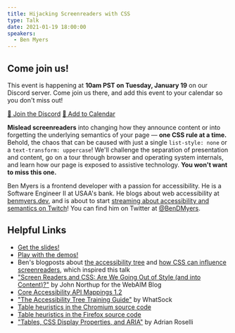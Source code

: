 ```yaml
---
title: Hijacking Screenreaders with CSS
type: Talk
date: 2021-01-19 18:00:00
speakers:
  - Ben Myers
---
```


<aside id="call-to-action" aria-labelledby="call-to-action-heading">
	<h2 id="call-to-action-heading">Come join us!</h2>
	<p>This event is happening at <strong>10am PST on Tuesday, January 19</strong> on our Discord server. Come join us there, and add this event to your calendar so you don't miss out!</p>
	<div class="cta-links">
		<a aria-label="Join the Discord" href="https://discord.gg/dx7ZWCy">👋 Join the Discord</a>
		<a aria-label="Add to Calendar" href="http://www.google.com/calendar/event?action=TEMPLATE&dates=20210119T180000Z%2F20210119T190000Z&text=Hijacking%20Screenreaders%20with%20CSS&location=https%3A%2F%2Fdiscord.gg%2Fdx7ZWCy&details=Mislead%20screenreaders%20into%20changing%20how%20they%20announce%20content%20or%20into%20forgetting%20the%20underlying%20semantics%20of%20your%20page%20%E2%80%94%20one%20CSS%20rule%20at%20a%20time.%20Behold%2C%20the%20chaos%20that%20can%20be%20caused%20with%20just%20a%20single%20%60list-style%3A%20none%60%20or%20a%20%60text-transform%3A%20uppercase%60!%20We'll%20challenge%20the%20separation%20of%20presentation%20and%20content%2C%20go%20on%20a%20tour%20through%20browser%20and%20operating%20system%20internals%2C%20and%20learn%20how%20our%20page%20is%20exposed%20to%20assistive%20technology.">📅 Add to Calendar</a>
	</div>
</aside>

**Mislead screenreaders** into changing how they announce content or into forgetting the underlying semantics of your page — **one CSS rule at a time.** Behold, the chaos that can be caused with just a single `list-style: none` or a `text-transform: uppercase`! We'll challenge the separation of presentation and content, go on a tour through browser and operating system internals, and learn how our page is exposed to assistive technology. **You won't want to miss this one.**

Ben Myers is a frontend developer with a passion for accessibility. He is a Software Engineer II at USAA's bank. He blogs about web accessibility at [benmyers.dev](https://benmyers.dev), and is about to start [streaming about accessibility and semantics on Twitch](https://twitch.tv/SomeAnticsDev)! You can find him on Twitter at [@BenDMyers](https://twitter.com/bendmyers).

## Helpful Links

- [Get the slides!](https://benmyers.dev/assets/slides/Hijacking%20Screenreaders%20with%20CSS%20-%20ReactJS%20Dallas.pptx)
- [Play with the demos!](https://hijacking-screenreaders-with-css-demos.netlify.app/)
- Ben's blogposts about [the accessibility tree](https://benmyers.dev/blog/accessibility-tree/) and [how CSS can influence screenreaders](https://benmyers.dev/blog/css-can-influence-screenreaders/), which inspired this talk
- ["Screen Readers and CSS: Are We Going Out of Style (and into Content)?"](https://webaim.org/blog/screen-readers-and-css/) by John Northup for the WebAIM Blog
- [Core Accessibility API Mappings 1.2](https://www.w3.org/TR/core-aam-1.2/)
- ["The Accessibility Tree Training Guide"](http://whatsock.com/training/) by WhatSock
- [Table heuristics in the Chromium source code](https://chromium.googlesource.com/chromium/blink/+/master/Source/modules/accessibility/AXTable.cpp)
- [Table heuristics in the Firefox source code](https://dxr.mozilla.org/mozilla-central/source/accessible/generic/TableAccessible.cpp)
- ["Tables, CSS Display Properties, and ARIA"](https://adrianroselli.com/2018/02/tables-css-display-properties-and-aria.html) by Adrian Roselli